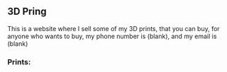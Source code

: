 ## 3D Pring

This is a website where I sell some of my 3D prints, that you can buy, for anyone who wants to buy, my phone number is (blank), and my email is (blank) 

### Prints:


